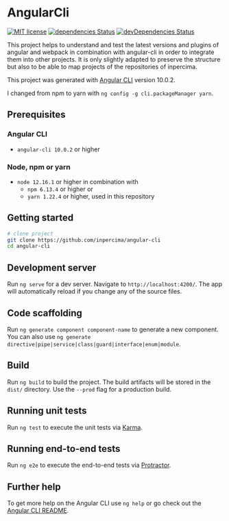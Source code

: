 # AngularCli

[![MIT license](https://img.shields.io/badge/license-MIT-blue.svg)](./LICENSE.md)
[![dependencies Status](https://david-dm.org/inpercima/angular-cli/status.svg)](https://david-dm.org/inpercima/angular-cli)
[![devDependencies Status](https://david-dm.org/inpercima/angular-cli/dev-status.svg)](https://david-dm.org/inpercima/angular-cli?type=dev)

This project helps to understand and test the latest versions and plugins of angular and webpack in combination with angular-cli in order to integrate them into other projects.
It is only slightly adapted to preserve the structure but also to be able to map projects of the repositories of inpercima.

This project was generated with [Angular CLI](https://github.com/angular/angular-cli) version 10.0.2.

I changed from npm to yarn with `ng config -g cli.packageManager yarn`.

## Prerequisites

### Angular CLI

* `angular-cli 10.0.2` or higher

### Node, npm or yarn

* `node 12.16.1` or higher in combination with
  * `npm 6.13.4` or higher or
  * `yarn 1.22.4` or higher, used in this repository

## Getting started

```bash
# clone project
git clone https://github.com/inpercima/angular-cli
cd angular-cli
```

## Development server

Run `ng serve` for a dev server. Navigate to `http://localhost:4200/`. The app will automatically reload if you change any of the source files.

## Code scaffolding

Run `ng generate component component-name` to generate a new component. You can also use `ng generate directive|pipe|service|class|guard|interface|enum|module`.

## Build

Run `ng build` to build the project. The build artifacts will be stored in the `dist/` directory. Use the `--prod` flag for a production build.

## Running unit tests

Run `ng test` to execute the unit tests via [Karma](https://karma-runner.github.io).

## Running end-to-end tests

Run `ng e2e` to execute the end-to-end tests via [Protractor](http://www.protractortest.org/).

## Further help

To get more help on the Angular CLI use `ng help` or go check out the [Angular CLI README](https://github.com/angular/angular-cli/blob/master/README.md).
